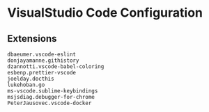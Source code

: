 # VisualStudio Code Configuration

## Extensions

```
dbaeumer.vscode-eslint
donjayamanne.githistory
dzannotti.vscode-babel-coloring
esbenp.prettier-vscode
joelday.docthis
lukehoban.go
ms-vscode.sublime-keybindings
msjsdiag.debugger-for-chrome
PeterJausovec.vscode-docker
```
